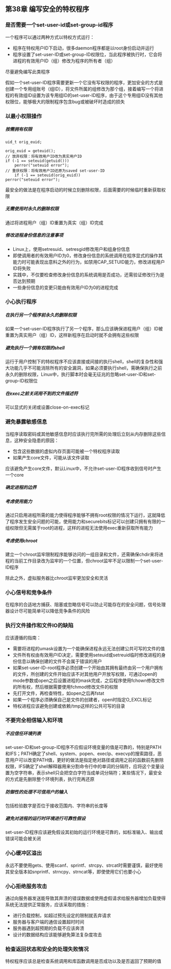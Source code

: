 ## 第38章 编写安全的特权程序

### 是否需要一个set-user-id或set-group-id程序

一个程序可以通过两种方式以特权方式运行：

* 程序在特权用户ID下启动，很多daemon程序都是以root身份启动并运行
* 程序设置了set-user-ID或set-group-ID权限位，当此程序被执行时，它会将进程的有效用户ID（组）修改为程序的所有者（组）

尽量避免编写此类程序

假如一个set-user-ID程序需要更新一个它没有写权限的程序，更加安全的方式是创建一个专用组账号（组ID），将文件所属的组修改为那个组，接着编写一个将进程的有效组ID设置为该专用组ID的set-user-ID程序，由于这个专用组ID没有其他权限位，能够极大的限制程序包含bug或被破坏时造成的损失

### 以最小权限操作

##### 按需拥有权限

```
uid_t orig_euid;

orig_euid = geteuid();
// 放弃权限：将有效用户ID改为真实用户ID
if (-1 == seteuid(getuid()))
    perror("seteuid error");
// 重获权限：将有效用户ID还原为saved set-user-ID
    if (-1 == seteuid(orig_euid))
perror("seteuid error");
```

最安全的做法是在程序启动的时候立刻删除权限，后面需要的时候临时重新获取权限

##### 无需使用时永久的删除权限

通过将进程用户（组）ID重置为真实（组）ID完成

##### 修改进程身份信息的注意事项

* Linux上，使用setresuid、setresgid修改用户和组身份信息
* 即使调用者的有效用户ID为0，修改身份信息的系统调用在程序显式的操作其能力时可能表现出意料之外的行为，如禁用CAP_SETUID能力，修改进程用户ID将失败
* 实践中，不仅要检查修改身份信息的系统调用是否成功，还需验证修改行为是否达到预期
* 一些身份信息的变更只能由有效用户ID为0的进程完成

### 小心执行程序

##### 在执行另一个程序前永久的删除权限

如果一个set-user-ID程序执行了另一个程序，那么应该确保进程用户（组）ID被重置为真实用户（组）ID，这样新程序在启动时就不会拥有这些权限

##### 避免执行一个拥有权限的shell

运行于用户控制下的特权程序不应该直接或间接的执行shell，shell的复杂性和强大功能几乎不可能消除所有的安全漏洞，如果必须要执行shell，需确保执行之前永久的删除权限，Linux中，执行脚本时会毫无征兆的忽略set-user-ID和set-group-ID权限位

##### 在exec之前关闭用不到的文件描述符

可以显式的关闭或设置close-on-exec标记

### 避免暴露敏感信息

当程序读取密码或其他敏感信息时应该执行完所需的处理后立刻从内存删除这些信息，这种安全隐患的原因：

* 包含这些数据的虚拟内存页面可能被一个特权程序读取
* 如果产生core文件，可能从该文件读取

应该避免产生core文件，默认Linux中，不允许set-user-ID程序收到信号时产生一个core

##### 确定进程的边界

##### 考虑使用能力

通过只启用进程所需的能力使得程序能够不拥有root权限的情况下运行，这就降低了程序发生安全问题的可能，使用能力和securebits标记可以创建只拥有有限的一组权限但无需属于root的进程，这样的进程无法使用exec重新获取所有能力

##### 考虑使用chroot

建立一个chroot监牢限制程序能够访问的一组目录和文件，还需确保chdir来将进程的当前工作目录改为监牢的一个位置，但chroot监牢不足以限制一个set-user-ID程序

除此之外，虚拟服务器比chroot监牢更加安全和灵活

### 小心信号和竞争条件

在程序的合适地方捕获、阻塞或忽略信号可以防止可能存在的安全问题，信号处理器设计尽可能简单可以降低竞争条件的风险

### 执行文件操作和文件IO的缺陷

应该遵循的指南：

* 需要将进程的umask设置为一个能确保进程永远无法创建公共可写的文件的值
* 文件所有权由有效用户ID决定，需要使用seteuid或setreuid临时修改进程的身份信息以确保创建的文件不会属于错误的用户
* 如果set-user-ID-root程序必须创建一个开始由其拥有最终由另一个用户拥有的文件，所创建的文件开始应该不对其他用户开放写权限，可通过open的mode参数或open之后设置进程的mask完成，之后程序使用fchown修改文件的所有权，然后根据需要使用fchmod修改文件的权限
* 先打开文件，再检查特性，如open之后再fstat
* 如果一个程序必须确保自己是文件的创建者，open时指定O_EXCL标记
* 特权进程应该避免创建或依赖/tmp这样的公共可写的目录

### 不要完全相信输入和环境

##### 不应信任环境列表

set-user-ID和set-group-ID程序不应假设环境变量的值是可靠的，特别是PATH和IFS；PATH确定了shell、system、popen、execlp、execvp的搜索路径，恶意用户可以改变PATH值，更好的做法是指定绝对路径或调用之前的函数前先删除权限，IFS确定了shell解释器用来分割命令行中的单词的分隔符，应将这个变量设置为空字符串，表示shell只会把空白字符当成单词分隔符；某些情况下，最安全的方式是先删除整个环境列表，执行完再还原

##### 防御性的处理不可信用户的输入

包括检验数字是否位于接收范围内、字符串的长度等

##### 避免对进程的运行时环境进行可靠性假设

set-user-ID程序应该避免假设其初始的运行环境是可靠的，如标准输入、输出或错误可能会被关闭

### 小心缓冲区溢出

永远不要使用gets、使用scanf、sprintf、strcpy、strcat时需要谨慎，最好使用其安全版本如snprintf、strncpy、strncat等，即使使用它们也要小心

### 小心拒绝服务攻击

通过向服务器发送能导致其奔溃的错误数据或使用虚假请求给服务器增加负载使得系统无法提供正常服务，应该采取的措施：

* 进行负载控制，如超过预先设定的限制就丢弃请求
* 服务器与客户端的通信设置超时时间
* 服务器遇到超预期的负载不应该奔溃
* 设计的数据结构应该能够避免算法复杂度攻击

### 检查返回状态和安全的处理失败情况

特权程序应该总是检查系统调用和库函数调用是否成功以及是否返回了预期的值